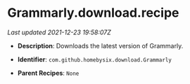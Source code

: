 # Grammarly.download.recipe

_Last updated 2021-12-23 19:58:07Z_

- **Description**: Downloads the latest version of Grammarly.

- **Identifier**: `com.github.homebysix.download.Grammarly`

- **Parent Recipes**: `None`